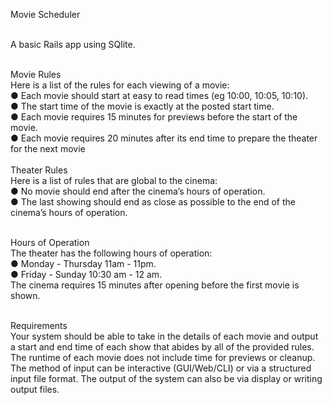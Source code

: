 Movie Scheduler<br /><br />

A basic Rails app using SQlite. <br /><br />

Movie Rules<br />
Here is a list of the rules for each viewing of a movie:<br />
● Each movie should start at easy to read times (eg 10:00, 10:05, 10:10).<br />
● The start time of the movie is exactly at the posted start time.<br />
● Each movie requires 15 minutes for previews before the start of the movie.<br />
● Each movie requires 20 minutes after its end time to prepare the theater for the next movie<br /><br />
Theater Rules<br />
Here is a list of rules that are global to the cinema:<br />
● No movie should end after the cinema’s hours of operation.<br />
● The last showing should end as close as possible to the end of the cinema’s hours of operation.<br /><br />

Hours of Operation<br />
The theater has the following hours of operation:<br />
● Monday - Thursday 11am - 11pm.<br />
● Friday - Sunday 10:30 am - 12 am.<br />
The cinema requires 15 minutes after opening before the first movie is shown.<br /><br />

Requirements<br />
Your system should be able to take in the details of each movie and output a start and end time of each show that abides by all of the provided rules. The runtime of each movie does not include time for previews or cleanup.<br />
The method of input can be interactive (GUI/Web/CLI) or via a structured input file format. The output of the system can also be via display or writing output files.
